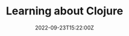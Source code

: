 ---
title: Learning about Clojure
date: 2022-09-23T15:22:00Z
tags:
 - golang
 - clojure
 - docker
image: ../../assets/test.jpg
imageAlt: Test
---